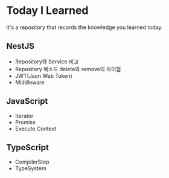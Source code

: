 # Today I Learned

It's a repository that records the knowledge you learned today.

## NestJS

-   Repository와 Service 비교
-   Repository 메소드 delete와 remove의 차이점
-   JWT(Json Web Token)
-   Middleware

## JavaScript

-   Iterator
-   Promise
-   Execute Context

## TypeScript

-   CompilerStep
-   TypeSystem
